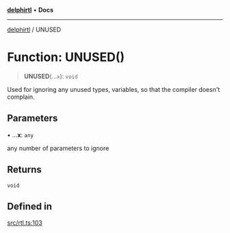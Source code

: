 [**delphirtl**](../README.md) • **Docs**

***

[delphirtl](../globals.md) / UNUSED

# Function: UNUSED()

> **UNUSED**(...`x`): `void`

Used for ignoring any unused types, variables, so that the compiler doesn't complain.

## Parameters

• ...**x**: `any`

any number of parameters to ignore

## Returns

`void`

## Defined in

[src/rtl.ts:103](https://github.com/chuacw/delphirtl/blob/01752da42abbae178d000244800240d96a86d86e/src/rtl.ts#L103)
